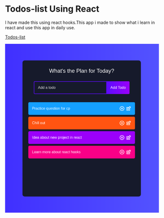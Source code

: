 
# Todos-list Using React 
I  have made this using react hooks.This app i made to show what i learn in react and use this app in daily use. 


[Todos-list](https://todos-list-gg.netlify.app/)


![alt text](/public/ss.png)
